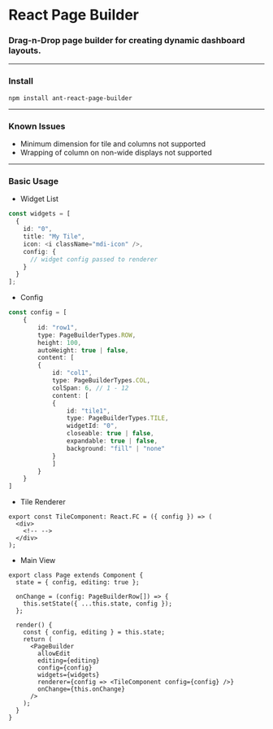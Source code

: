 # React Page Builder

### Drag-n-Drop page builder for creating dynamic dashboard layouts.

---

### Install

```shell
npm install ant-react-page-builder
```

---

### Known Issues

- Minimum dimension for tile and columns not supported
- Wrapping of column on non-wide displays not supported

---

### Basic Usage

- Widget List

```ts
const widgets = [
  {
    id: "0",
    title: "My Tile",
    icon: <i className="mdi-icon" />,
    config: {
      // widget config passed to renderer
    }
  }
];
```

- Config

```ts
const config = [
    {
        id: "row1",
        type: PageBuilderTypes.ROW,
        height: 100,
        autoHeight: true | false,
        content: [
        {
            id: "col1",
            type: PageBuilderTypes.COL,
            colSpan: 6, // 1 - 12
            content: [
            {
                id: "tile1",
                type: PageBuilderTypes.TILE,
                widgetId: "0",
                closeable: true | false,
                expandable: true | false,
                background: "fill" | "none"
            }
            ]
        }
    }
]
```

- Tile Renderer

```tsx
export const TileComponent: React.FC = ({ config }) => (
  <div>
    <!-- -->
  </div>
);
```

- Main View

```tsx
export class Page extends Component {
  state = { config, editing: true };

  onChange = (config: PageBuilderRow[]) => {
    this.setState({ ...this.state, config });
  };

  render() {
    const { config, editing } = this.state;
    return (
      <PageBuilder
        allowEdit
        editing={editing}
        config={config}
        widgets={widgets}
        renderer={config => <TileComponent config={config} />}
        onChange={this.onChange}
      />
    );
  }
}
```
